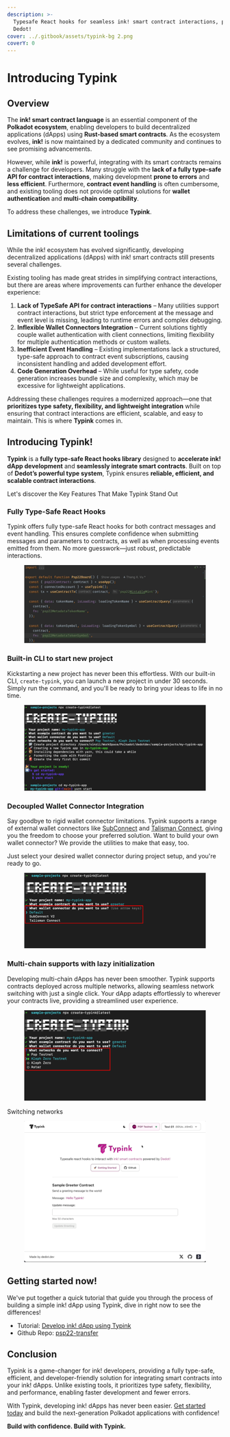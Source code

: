 ```yaml
---
description: >-
  Typesafe React hooks for seamless ink! smart contract interactions, powered by
  Dedot!
cover: ../.gitbook/assets/typink-bg 2.png
coverY: 0
---
```


# Introducing Typink

## Overview

The **ink! smart contract language** is an essential component of the **Polkadot ecosystem**, enabling developers to build decentralized applications (dApps) using **Rust-based smart contracts**. As the ecosystem evolves, **ink!** is now maintained by a dedicated community and continues to see promising advancements.

However, while **ink!** is powerful, integrating with its smart contracts remains a challenge for developers. Many struggle with the **lack of a fully type-safe API for contract interactions**, making development **prone to errors** and **less efficient**. Furthermore, **contract event handling** is often cumbersome, and existing tooling does not provide optimal solutions for **wallet authentication** and **multi-chain compatibility**.

To address these challenges, we introduce **Typink**.

## Limitations of current toolings

While the ink! ecosystem has evolved significantly, developing decentralized applications (dApps) with ink! smart contracts still presents several challenges.&#x20;

Existing tooling has made great strides in simplifying contract interactions, but there are areas where improvements can further enhance the developer experience:

1. **Lack of TypeSafe API for contract interactions** – Many utilities support contract interactions, but strict type enforcement at the message and event level is missing, leading to runtime errors and complex debugging.
2. **Inflexible Wallet Connectors Integration** – Current solutions tightly couple wallet authentication with client connections, limiting flexibility for multiple authentication methods or custom wallets.
3. **Inefficient Event Handling** – Existing implementations lack a structured, type-safe approach to contract event subscriptions, causing inconsistent handling and added development effort.
4. **Code Generation Overhead** – While useful for type safety, code generation increases bundle size and complexity, which may be excessive for lightweight applications.

Addressing these challenges requires a modernized approach—one that **prioritizes type safety, flexibility, and lightweight integration** while ensuring that contract interactions are efficient, scalable, and easy to maintain. This is where **Typink** comes in.

## **Introducing Typink!**

**Typink** is a **fully type-safe React hooks library** designed to **accelerate ink! dApp development** and **seamlessly integrate smart contracts**. Built on top of **Dedot’s powerful type system**, Typink ensures **reliable, efficient, and scalable contract interactions**.

Let's discover the Key Features That Make Typink Stand Out

### **Fully Type-Safe React Hooks**

Typink offers fully type-safe React hooks for both contract messages and event handling. This ensures complete confidence when submitting messages and parameters to contracts, as well as when processing events emitted from them. No more guesswork—just robust, predictable interactions.

<figure><img src="../.gitbook/assets/typink-suggestions.gif" alt=""><figcaption></figcaption></figure>

### **Built-in CLI to start new project**

Kickstarting a new project has never been this effortless. With our built-in CLI, `create-typink`, you can launch a new project in under 30 seconds. Simply run the command, and you'll be ready to bring your ideas to life in no time.

<figure><img src="../.gitbook/assets/image (17).png" alt=""><figcaption></figcaption></figure>

### **Decoupled Wallet Connector Integration**

Say goodbye to rigid wallet connector limitations. Typink supports a range of external wallet connectors like [SubConnect](https://github.com/Koniverse/SubConnect-v2) and [Talisman Connect](https://github.com/TalismanSociety/talisman-connect), giving you the freedom to choose your preferred solution. Want to build your own wallet connector? We provide the utilities to make that easy, too.&#x20;

Just select your desired wallet connector during project setup, and you're ready to go.

<figure><img src="../.gitbook/assets/image (13).png" alt=""><figcaption></figcaption></figure>

### **Multi-chain supports with lazy initialization**

Developing multi-chain dApps has never been smoother. Typink supports contracts deployed across multiple networks, allowing seamless network switching with just a single click. Your dApp adapts effortlessly to wherever your contracts live, providing a streamlined user experience.

<figure><img src="../.gitbook/assets/image (14).png" alt=""><figcaption></figcaption></figure>

Switching networks

<figure><img src="../.gitbook/assets/switching-networks (1).gif" alt=""><figcaption></figcaption></figure>

## Getting started now!

We've put together a quick tutorial that guide you through the process of building a simple ink! dApp using Typink, dive in right now to see the differences!

* Tutorial: [Develop ink! dApp using Typink](https://docs.dedot.dev/help-and-faq/tutorials/develop-ink-dapp-using-typink)
* Github Repo: [psp22-transfer](https://github.com/sinzii/psp22-transfer)

## Conclusion

Typink is a game-changer for ink! developers, providing a fully type-safe, efficient, and developer-friendly solution for integrating smart contracts into your ink! dApps. Unlike existing tools, it prioritizes type safety, flexibility, and performance, enabling faster development and fewer errors.

With Typink, developing ink! dApps has never been easier. [Get started today](https://github.com/dedotdev/typink?tab=readme-ov-file#start-a-new-project-from-scratch) and build the next-generation Polkadot applications with confidence!

**Build with confidence. Build with Typink.**
